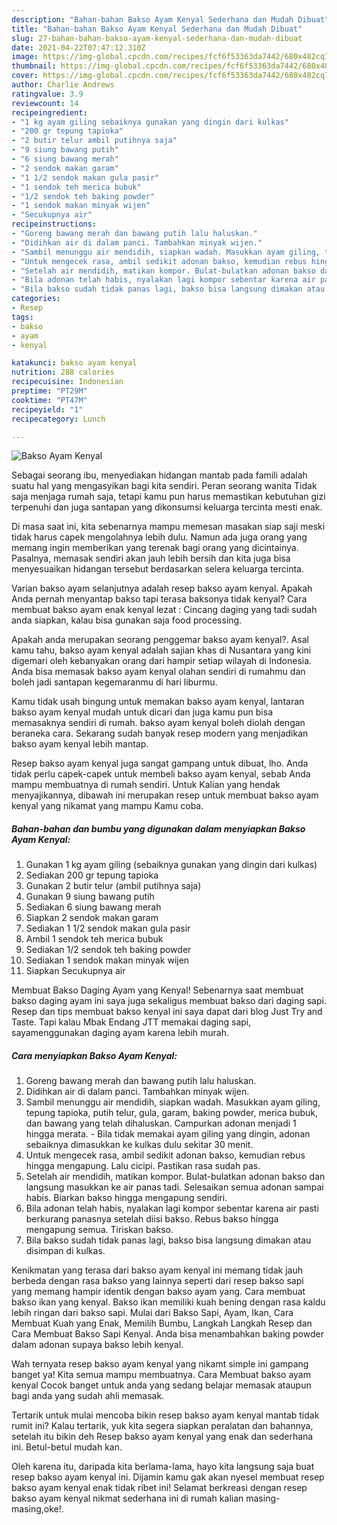 ```yaml
---
description: "Bahan-bahan Bakso Ayam Kenyal Sederhana dan Mudah Dibuat"
title: "Bahan-bahan Bakso Ayam Kenyal Sederhana dan Mudah Dibuat"
slug: 27-bahan-bahan-bakso-ayam-kenyal-sederhana-dan-mudah-dibuat
date: 2021-04-22T07:47:12.310Z
image: https://img-global.cpcdn.com/recipes/fcf6f53363da7442/680x482cq70/bakso-ayam-kenyal-foto-resep-utama.jpg
thumbnail: https://img-global.cpcdn.com/recipes/fcf6f53363da7442/680x482cq70/bakso-ayam-kenyal-foto-resep-utama.jpg
cover: https://img-global.cpcdn.com/recipes/fcf6f53363da7442/680x482cq70/bakso-ayam-kenyal-foto-resep-utama.jpg
author: Charlie Andrews
ratingvalue: 3.9
reviewcount: 14
recipeingredient:
- "1 kg ayam giling sebaiknya gunakan yang dingin dari kulkas"
- "200 gr tepung tapioka"
- "2 butir telur ambil putihnya saja"
- "9 siung bawang putih"
- "6 siung bawang merah"
- "2 sendok makan garam"
- "1 1/2 sendok makan gula pasir"
- "1 sendok teh merica bubuk"
- "1/2 sendok teh baking powder"
- "1 sendok makan minyak wijen"
- "Secukupnya air"
recipeinstructions:
- "Goreng bawang merah dan bawang putih lalu haluskan."
- "Didihkan air di dalam panci. Tambahkan minyak wijen."
- "Sambil menunggu air mendidih, siapkan wadah. Masukkan ayam giling, tepung tapioka, putih telur, gula, garam, baking powder, merica bubuk, dan bawang yang telah dihaluskan. Campurkan adonan menjadi 1 hingga merata. Bila tidak memakai ayam giling yang dingin, adonan sebaiknya dimasukkan ke kulkas dulu sekitar 30 menit."
- "Untuk mengecek rasa, ambil sedikit adonan bakso, kemudian rebus hingga mengapung. Lalu cicipi. Pastikan rasa sudah pas."
- "Setelah air mendidih, matikan kompor. Bulat-bulatkan adonan bakso dan langsung masukkan ke air panas tadi. Selesaikan semua adonan sampai habis. Biarkan bakso hingga mengapung sendiri."
- "Bila adonan telah habis, nyalakan lagi kompor sebentar karena air pasti berkurang panasnya setelah diisi bakso. Rebus bakso hingga mengapung semua. Tiriskan bakso."
- "Bila bakso sudah tidak panas lagi, bakso bisa langsung dimakan atau disimpan di kulkas."
categories:
- Resep
tags:
- bakso
- ayam
- kenyal

katakunci: bakso ayam kenyal 
nutrition: 288 calories
recipecuisine: Indonesian
preptime: "PT29M"
cooktime: "PT47M"
recipeyield: "1"
recipecategory: Lunch

---
```



![Bakso Ayam Kenyal](https://img-global.cpcdn.com/recipes/fcf6f53363da7442/680x482cq70/bakso-ayam-kenyal-foto-resep-utama.jpg)

Sebagai seorang ibu, menyediakan hidangan mantab pada famili adalah suatu hal yang mengasyikan bagi kita sendiri. Peran seorang  wanita Tidak saja menjaga rumah saja, tetapi kamu pun harus memastikan kebutuhan gizi terpenuhi dan juga santapan yang dikonsumsi keluarga tercinta mesti enak.

Di masa  saat ini, kita sebenarnya mampu memesan masakan siap saji meski tidak harus capek mengolahnya lebih dulu. Namun ada juga orang yang memang ingin memberikan yang terenak bagi orang yang dicintainya. Pasalnya, memasak sendiri akan jauh lebih bersih dan kita juga bisa menyesuaikan hidangan tersebut berdasarkan selera keluarga tercinta. 

Varian bakso ayam selanjutnya adalah resep bakso ayam kenyal. Apakah Anda pernah menyantap bakso tapi terasa baksonya tidak kenyal? Cara membuat bakso ayam enak kenyal lezat : Cincang daging yang tadi sudah anda siapkan, kalau bisa gunakan saja food processing.

Apakah anda merupakan seorang penggemar bakso ayam kenyal?. Asal kamu tahu, bakso ayam kenyal adalah sajian khas di Nusantara yang kini digemari oleh kebanyakan orang dari hampir setiap wilayah di Indonesia. Anda bisa memasak bakso ayam kenyal olahan sendiri di rumahmu dan boleh jadi santapan kegemaranmu di hari liburmu.

Kamu tidak usah bingung untuk memakan bakso ayam kenyal, lantaran bakso ayam kenyal mudah untuk dicari dan juga kamu pun bisa memasaknya sendiri di rumah. bakso ayam kenyal boleh diolah dengan beraneka cara. Sekarang sudah banyak resep modern yang menjadikan bakso ayam kenyal lebih mantap.

Resep bakso ayam kenyal juga sangat gampang untuk dibuat, lho. Anda tidak perlu capek-capek untuk membeli bakso ayam kenyal, sebab Anda mampu membuatnya di rumah sendiri. Untuk Kalian yang hendak menyajikannya, dibawah ini merupakan resep untuk membuat bakso ayam kenyal yang nikamat yang mampu Kamu coba.

<!--inarticleads1-->

##### Bahan-bahan dan bumbu yang digunakan dalam menyiapkan Bakso Ayam Kenyal:

1. Gunakan 1 kg ayam giling (sebaiknya gunakan yang dingin dari kulkas)
1. Sediakan 200 gr tepung tapioka
1. Gunakan 2 butir telur (ambil putihnya saja)
1. Gunakan 9 siung bawang putih
1. Sediakan 6 siung bawang merah
1. Siapkan 2 sendok makan garam
1. Sediakan 1 1/2 sendok makan gula pasir
1. Ambil 1 sendok teh merica bubuk
1. Sediakan 1/2 sendok teh baking powder
1. Sediakan 1 sendok makan minyak wijen
1. Siapkan Secukupnya air


Membuat Bakso Daging Ayam yang Kenyal! Sebenarnya saat membuat bakso daging ayam ini saya juga sekaligus membuat bakso dari daging sapi. Resep dan tips membuat bakso kenyal ini saya dapat dari blog Just Try and Taste. Tapi kalau Mbak Endang JTT memakai daging sapi, sayamenggunakan daging ayam karena lebih murah. 

<!--inarticleads2-->

##### Cara menyiapkan Bakso Ayam Kenyal:

1. Goreng bawang merah dan bawang putih lalu haluskan.
1. Didihkan air di dalam panci. Tambahkan minyak wijen.
1. Sambil menunggu air mendidih, siapkan wadah. Masukkan ayam giling, tepung tapioka, putih telur, gula, garam, baking powder, merica bubuk, dan bawang yang telah dihaluskan. Campurkan adonan menjadi 1 hingga merata. - Bila tidak memakai ayam giling yang dingin, adonan sebaiknya dimasukkan ke kulkas dulu sekitar 30 menit.
1. Untuk mengecek rasa, ambil sedikit adonan bakso, kemudian rebus hingga mengapung. Lalu cicipi. Pastikan rasa sudah pas.
1. Setelah air mendidih, matikan kompor. Bulat-bulatkan adonan bakso dan langsung masukkan ke air panas tadi. Selesaikan semua adonan sampai habis. Biarkan bakso hingga mengapung sendiri.
1. Bila adonan telah habis, nyalakan lagi kompor sebentar karena air pasti berkurang panasnya setelah diisi bakso. Rebus bakso hingga mengapung semua. Tiriskan bakso.
1. Bila bakso sudah tidak panas lagi, bakso bisa langsung dimakan atau disimpan di kulkas.


Kenikmatan yang terasa dari bakso ayam kenyal ini memang tidak jauh berbeda dengan rasa bakso yang lainnya seperti dari resep bakso sapi yang memang hampir identik dengan bakso ayam yang. Cara membuat bakso ikan yang kenyal. Bakso ikan memiliki kuah bening dengan rasa kaldu lebih ringan dari bakso sapi. Mulai dari Bakso Sapi, Ayam, Ikan, Cara Membuat Kuah yang Enak, Memilih Bumbu, Langkah Langkah Resep dan Cara Membuat Bakso Sapi Kenyal. Anda bisa menambahkan baking powder dalam adonan supaya bakso lebih kenyal. 

Wah ternyata resep bakso ayam kenyal yang nikamt simple ini gampang banget ya! Kita semua mampu membuatnya. Cara Membuat bakso ayam kenyal Cocok banget untuk anda yang sedang belajar memasak ataupun bagi anda yang sudah ahli memasak.

Tertarik untuk mulai mencoba bikin resep bakso ayam kenyal mantab tidak rumit ini? Kalau tertarik, yuk kita segera siapkan peralatan dan bahannya, setelah itu bikin deh Resep bakso ayam kenyal yang enak dan sederhana ini. Betul-betul mudah kan. 

Oleh karena itu, daripada kita berlama-lama, hayo kita langsung saja buat resep bakso ayam kenyal ini. Dijamin kamu gak akan nyesel membuat resep bakso ayam kenyal enak tidak ribet ini! Selamat berkreasi dengan resep bakso ayam kenyal nikmat sederhana ini di rumah kalian masing-masing,oke!.


